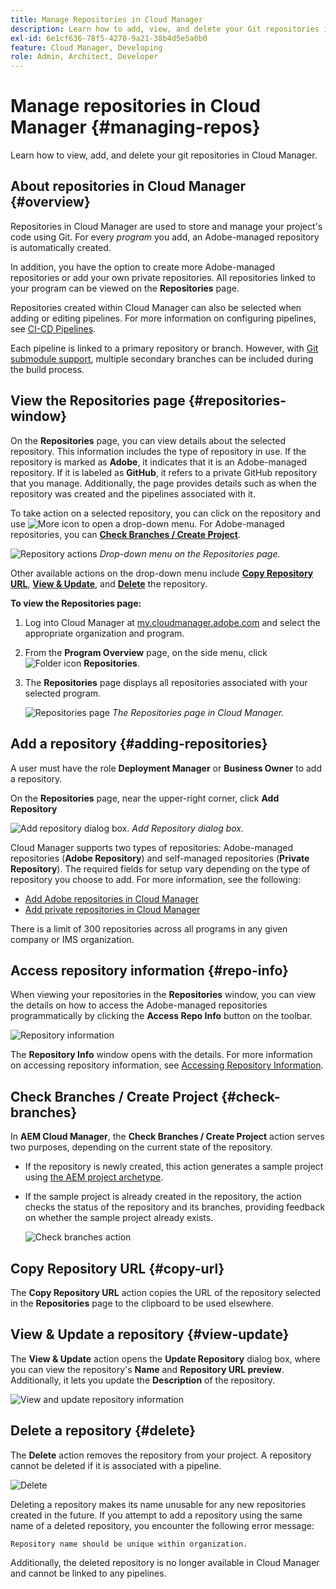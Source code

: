 ```yaml
---
title: Manage Repositories in Cloud Manager
description: Learn how to add, view, and delete your Git repositories in Cloud Manager.
exl-id: 6e1cf636-78f5-4270-9a21-38b4d5e5a0b0
feature: Cloud Manager, Developing
role: Admin, Architect, Developer
---
```


# Manage repositories in Cloud Manager {#managing-repos} 

Learn how to view, add, and delete your git repositories in Cloud Manager.

## About repositories in Cloud Manager {#overview}

Repositories in Cloud Manager are used to store and manage your project's code using Git. For every *program* you add, an Adobe-managed repository is automatically created. 

In addition, you have the option to create more Adobe-managed repositories or add your own private repositories. All repositories linked to your program can be viewed on the **Repositories** page.

Repositories created within Cloud Manager can also be selected when adding or editing pipelines. For more information on configuring pipelines, see [CI-CD Pipelines](/help/implementing/cloud-manager/configuring-pipelines/introduction-ci-cd-pipelines.md).

Each pipeline is linked to a primary repository or branch. However, with [Git submodule support](git-submodules.md), multiple secondary branches can be included during the build process.

## View the Repositories page {#repositories-window}

On the **Repositories** page, you can view details about the selected repository. This information includes the type of repository in use. If the repository is marked as **Adobe**, it indicates that it is an Adobe-managed repository. If it is labeled as **GitHub**, it refers to a private GitHub repository that you manage. Additionally, the page provides details such as when the repository was created and the pipelines associated with it.

To take action on a selected repository, you can click on the repository and use ![More icon](https://spectrum.adobe.com/static/icons/workflow_18/Smock_More_18_N.svg) to open a drop-down menu. For Adobe-managed repositories, you can **[Check Branches / Create Project](#check-branches)**. 

![Repository actions](assets/repository-actions.png)
*Drop-down menu on the Repositories page.*

Other available actions on the drop-down menu include **[Copy Repository URL](#copy-url)**, **[View & Update](#view-update)**, and **[Delete](#delete)** the repository.

**To view the Repositories page:**

1. Log into Cloud Manager at [my.cloudmanager.adobe.com](https://my.cloudmanager.adobe.com/) and select the appropriate organization and program.

1. From the **Program Overview** page, on the side menu, click ![Folder icon](https://spectrum.adobe.com/static/icons/workflow_18/Smock_Folder_18_N.svg ) **Repositories**.

1. The **Repositories** page displays all repositories associated with your selected program.

   ![Repositories page](assets/repositories.png)
   *The Repositories page in Cloud Manager.*

## Add a repository {#adding-repositories}

A user must have the role **Deployment Manager** or **Business Owner** to add a repository.

On the **Repositories** page, near the upper-right corner, click **Add Repository**

![Add repository dialog box.](assets/repository-add.png)
*Add Repository dialog box.*

Cloud Manager supports two types of repositories: Adobe-managed repositories (**Adobe Repository**) and self-managed repositories (**Private Repository**). The required fields for setup vary depending on the type of repository you choose to add. For more information, see the following:

* [Add Adobe repositories in Cloud Manager](adobe-repositories.md)
* [Add private repositories in Cloud Manager](private-repositories.md)

There is a limit of 300 repositories across all programs in any given company or IMS organization.

## Access repository information {#repo-info}

When viewing your repositories in the **Repositories** window, you can view the details on how to access the Adobe-managed repositories programmatically by clicking the **Access Repo Info** button on the toolbar.

![Repository information](assets/repository-access-repo-info2.png)

The **Repository Info** window opens with the details. For more information on accessing repository information, see [Accessing Repository Information](/help/implementing/cloud-manager/managing-code/accessing-repos.md).

## Check Branches / Create Project {#check-branches}

In **AEM Cloud Manager**, the **Check Branches / Create Project** action serves two purposes, depending on the current state of the repository.

* If the repository is newly created, this action generates a sample project using [the AEM project archetype](https://experienceleague.adobe.com/en/docs/experience-manager-core-components/using/developing/archetype/overview).
* If the sample project is already created in the repository, the action checks the status of the repository and its branches, providing feedback on whether the sample project already exists.

   ![Check branches action](assets/check-branches.png)

## Copy Repository URL {#copy-url}

The **Copy Repository URL** action copies the URL of the repository selected in the **Repositories** page to the clipboard to be used elsewhere.

## View &amp; Update a repository {#view-update}

The **View & Update** action opens the **Update Repository** dialog box, where you can view the repository's **Name** and **Repository URL preview**. Additionally, it lets you update the **Description** of the repository.

![View and update repository information](assets/repository-view-update.png)

## Delete a repository {#delete}

The **Delete** action removes the repository from your project. A repository cannot be deleted if it is associated with a pipeline.

![Delete](assets/repository-delete.png)

Deleting a repository makes its name unusable for any new repositories created in the future. If you attempt to add a repository using the same name of a deleted repository, you encounter the following error message:

`Repository name should be unique within organization.` 

Additionally, the deleted repository is no longer available in Cloud Manager and cannot be linked to any pipelines.

